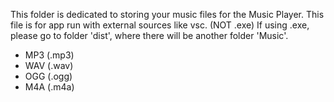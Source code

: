 This folder is dedicated to storing your music files for the Music Player. This file is for app run with external sources like vsc. (NOT .exe)
If using .exe, please go to folder 'dist', where there will be another folder 'Music'.


- MP3 (.mp3)
- WAV (.wav)
- OGG (.ogg)
- M4A (.m4a)

